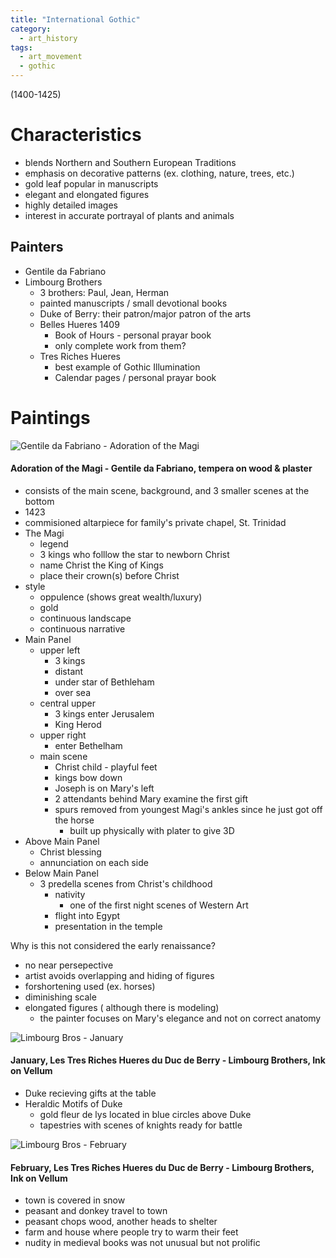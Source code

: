 ```yaml
---
title: "International Gothic"
category:
  - art_history
tags: 
  - art_movement
  - gothic
---
```

(1400-1425)

# Characteristics

* blends Northern and Southern European Traditions
* emphasis on decorative patterns (ex. clothing, nature, trees, etc.)
* gold leaf popular in manuscripts
* elegant and elongated figures
* highly detailed images
* interest in accurate portrayal of plants and animals


## Painters

* Gentile da Fabriano
* Limbourg Brothers
  * 3 brothers: Paul, Jean, Herman 
  * painted manuscripts / small devotional books
  * Duke of Berry: their patron/major patron of the arts 
  * Belles Hueres 1409
    * Book of Hours - personal prayar book
    * only complete work from them?
  * Tres Riches Hueres 
    * best example of Gothic Illumination 
    * Calendar pages / personal prayar book
  
# Paintings

![Gentile da Fabriano - Adoration of the Magi](https://upload.wikimedia.org/wikipedia/commons/8/87/Gentile_da_Fabriano_001.jpg "Gentile da Fabriano - Adoration of the Magi")
#### Adoration of the Magi - Gentile da Fabriano, tempera on wood & plaster
* consists of the main scene, background, and 3 smaller scenes at the bottom
* 1423 
* commisioned altarpiece for family's private chapel, St. Trinidad
* The Magi
  * legend
  * 3 kings who folllow the star to newborn Christ 
  * name Christ the King of Kings
  * place their crown(s) before Christ
* style
  * oppulence (shows great wealth/luxury)
  * gold 
  * continuous landscape
  * continuous narrative 
* Main Panel
  * upper left
    * 3 kings
    * distant
    * under star of Bethleham
    * over sea
  * central upper
    * 3 kings enter Jerusalem
    * King Herod
  * upper right
    * enter Bethelham
  * main scene
    * Christ child - playful feet
    * kings bow down
    * Joseph is on Mary's left
    * 2 attendants behind Mary examine the first gift
    * spurs removed from youngest Magi's ankles since he just got off the horse
      * built up physically with plater to give 3D
* Above Main Panel
  * Christ blessing
  * annunciation on each side 
* Below Main Panel
  * 3 predella scenes from Christ's childhood
    * nativity
      * one of the first night scenes of Western Art 
    * flight into Egypt
    * presentation in the temple
    

    
Why is this not considered the early renaissance? 
* no near persepective
* artist avoids overlapping and hiding of figures
* forshortening used (ex. horses)
* diminishing scale 
* elongated figures ( although there is modeling) 
  * the painter focuses on Mary's elegance and not on correct anatomy 





![Limbourg Bros - January](https://cdn.kastatic.org/ka-perseus-images/4ca24e7345a8194c4674a075e7df515405c34206.jpg "Limbourg Brothers - January")
#### January, Les Tres Riches Hueres du Duc de Berry - Limbourg Brothers, Ink on Vellum
* Duke recieving gifts at the table 
* Heraldic Motifs of Duke
  * gold fleur de lys located in blue circles above Duke
  * tapestries with scenes of knights ready for battle



![Limbourg Bros - February](https://cdn.kastatic.org/ka-perseus-images/15b41b93ec7d770af219b2571b074f63970ef051.jpg "Limbourg Brothers - February")
#### February, Les Tres Riches Hueres du Duc de Berry - Limbourg Brothers, Ink on Vellum
* town is covered in snow 
* peasant and donkey travel to town
* peasant chops wood, another heads to shelter
* farm and house where people try to warm their feet
* nudity in medieval books was not unusual but not prolific 
